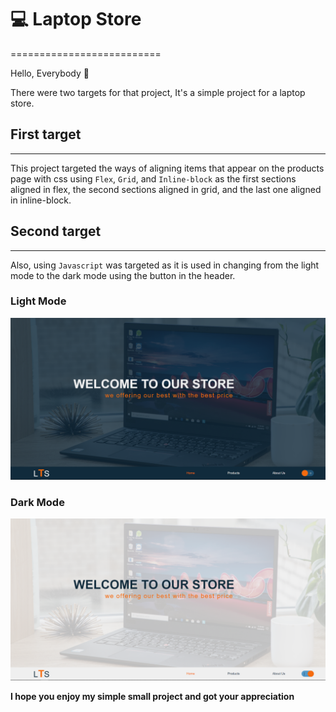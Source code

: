 # :computer: Laptop Store
==========================

Hello, Everybody :wave: 
  
There were two targets for that project, It's a simple project for a laptop store.


## First target
------------------

This project targeted the ways of aligning items that appear on the products page with css using `Flex`, `Grid`, and `Inline-block` as the first sections aligned in flex, the second sections aligned in grid, and the last one aligned in inline-block.

## Second target
------------------

Also, using `Javascript` was targeted as it is used in changing from the light mode to the dark mode using the button in the header.


### Light Mode
![LightMode!](/screenshots/light-mode.png)

### Dark Mode
![DarkMode!](/screenshots/dark-mode.png)


**I hope you enjoy my simple small project and got your appreciation**
